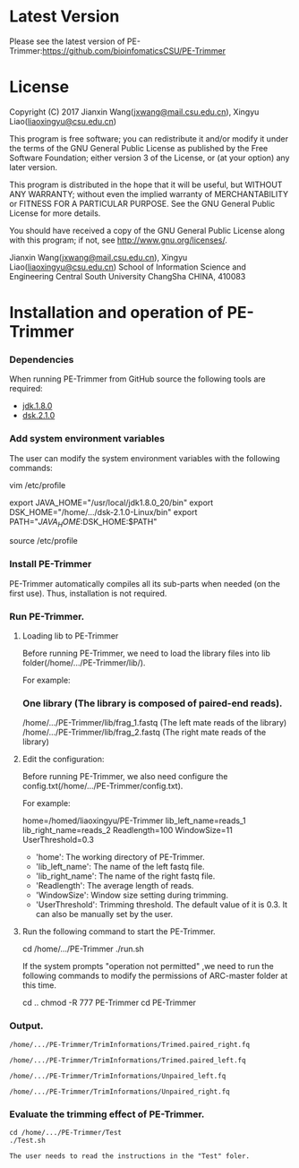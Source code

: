 Latest Version
==============
Please see the latest version of PE-Trimmer:https://github.com/bioinfomaticsCSU/PE-Trimmer


License
=======

Copyright (C) 2017 Jianxin Wang(jxwang@mail.csu.edu.cn), Xingyu Liao(liaoxingyu@csu.edu.cn)

This program is free software; you can redistribute it and/or
modify it under the terms of the GNU General Public License
as published by the Free Software Foundation; either version 3
of the License, or (at your option) any later version.

This program is distributed in the hope that it will be useful,
but WITHOUT ANY WARRANTY; without even the implied warranty of
MERCHANTABILITY or FITNESS FOR A PARTICULAR PURPOSE.  See the
GNU General Public License for more details.

You should have received a copy of the GNU General Public License
along with this program; if not, see <http://www.gnu.org/licenses/>.

Jianxin Wang(jxwang@mail.csu.edu.cn), Xingyu Liao(liaoxingyu@csu.edu.cn)
School of Information Science and Engineering
Central South University
ChangSha
CHINA, 410083


Installation and operation of PE-Trimmer 
==================================

### Dependencies

When running PE-Trimmer from GitHub source the following tools are
required:
* [jdk.1.8.0](http://www.oracle.com/technetwork/java/javase/downloads/index.html)
* [dsk.2.1.0](http://minia.genouest.org/dsk/)

### Add system environment variables
The user can modify the system environment variables with the following commands:

vim /etc/profile

export JAVA_HOME="/usr/local/jdk1.8.0_20/bin"
export DSK_HOME="/home/.../dsk-2.1.0-Linux/bin"
export PATH="$JAVA_HOME:$DSK_HOME:$PATH"

source /etc/profile
 
### Install PE-Trimmer

PE-Trimmer automatically compiles all its sub-parts when needed (on the first use). 
Thus, installation is not required.

### Run PE-Trimmer.

1) Loading lib to PE-Trimmer
    
	Before running PE-Trimmer, we need to load the library files into lib folder(/home/.../PE-Trimmer/lib/).
	
	For example:
	
	### One library (The library is composed of paired-end reads).
	
	/home/.../PE-Trimmer/lib/frag_1.fastq (The left mate reads of the library)
	/home/.../PE-Trimmer/lib/frag_2.fastq (The right mate reads of the library)
	
2) Edit the configuration:
    
	Before running PE-Trimmer, we also need configure the config.txt(/home/.../PE-Trimmer/config.txt).
    
	For example:
    
    home=/homed/liaoxingyu/PE-Trimmer
    lib_left_name=reads_1
    lib_right_name=reads_2
    Readlength=100
    WindowSize=11
    UserThreshold=0.3
	
	* 'home': The working directory of PE-Trimmer.
	* 'lib_left_name': The name of the left fastq file.
	* 'lib_right_name': The name of the right fastq file.
	* 'Readlength': The average length of reads.
	* 'WindowSize':  Window size setting during trimming. 
	* 'UserThreshold': Trimming threshold. The default value of it is 0.3. It can also be manually set by the user.
    
3) Run the following command to start the PE-Trimmer.
     
	cd /home/.../PE-Trimmer
	./run.sh
    
	If the system prompts "operation not permitted" ,we need to run the following commands to modify the permissions of ARC-master folder at this time.
    
	cd ..
	chmod -R 777  PE-Trimmer
	cd PE-Trimmer

### Output.
    
    /home/.../PE-Trimmer/TrimInformations/Trimed.paired_right.fq
	
	/home/.../PE-Trimmer/TrimInformations/Trimed.paired_left.fq

    /home/.../PE-Trimmer/TrimInformations/Unpaired_left.fq
	
	/home/.../PE-Trimmer/TrimInformations/Unpaired_right.fq

### Evaluate the trimming effect of PE-Trimmer.
   	
	cd /home/.../PE-Trimmer/Test
	./Test.sh
    
	The user needs to read the instructions in the "Test" foler.
